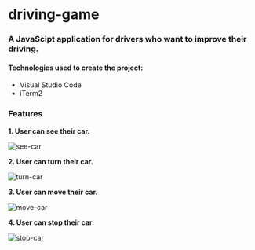 # driving-game

### A JavaScipt application for drivers who want to improve their driving.

#### Technologies used to create the project:
* Visual Studio Code 
* iTerm2

### Features 

**1. User can see their car.**

![see-car](https://user-images.githubusercontent.com/42354863/45506899-721e1280-b745-11e8-9e72-c60e1924c21c.png)

**2. User can turn their car.**

![turn-car](https://user-images.githubusercontent.com/42354863/45513643-101ad880-b758-11e8-8f10-a0024d039cda.gif)

**3. User can move their car.**

![move-car](https://user-images.githubusercontent.com/42354863/45518322-ed8fbc00-b765-11e8-9321-696ea794840e.gif)

**4. User can stop their car.**

![stop-car](https://user-images.githubusercontent.com/42354863/45523806-fc836800-b77f-11e8-80e8-00cc8f81beff.gif)
